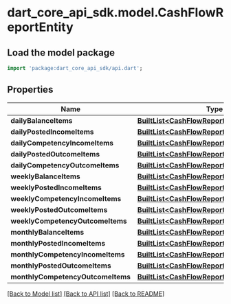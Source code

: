 # dart_core_api_sdk.model.CashFlowReportEntity

## Load the model package
```dart
import 'package:dart_core_api_sdk/api.dart';
```

## Properties
Name | Type | Description | Notes
------------ | ------------- | ------------- | -------------
**dailyBalanceItems** | [**BuiltList&lt;CashFlowReportDailyItemEntity&gt;**](CashFlowReportDailyItemEntity.md) |  | 
**dailyPostedIncomeItems** | [**BuiltList&lt;CashFlowReportDailyItemEntity&gt;**](CashFlowReportDailyItemEntity.md) |  | 
**dailyCompetencyIncomeItems** | [**BuiltList&lt;CashFlowReportDailyItemEntity&gt;**](CashFlowReportDailyItemEntity.md) |  | 
**dailyPostedOutcomeItems** | [**BuiltList&lt;CashFlowReportDailyItemEntity&gt;**](CashFlowReportDailyItemEntity.md) |  | 
**dailyCompetencyOutcomeItems** | [**BuiltList&lt;CashFlowReportDailyItemEntity&gt;**](CashFlowReportDailyItemEntity.md) |  | 
**weeklyBalanceItems** | [**BuiltList&lt;CashFlowReportWeeklyItemEntity&gt;**](CashFlowReportWeeklyItemEntity.md) |  | 
**weeklyPostedIncomeItems** | [**BuiltList&lt;CashFlowReportWeeklyItemEntity&gt;**](CashFlowReportWeeklyItemEntity.md) |  | 
**weeklyCompetencyIncomeItems** | [**BuiltList&lt;CashFlowReportWeeklyItemEntity&gt;**](CashFlowReportWeeklyItemEntity.md) |  | 
**weeklyPostedOutcomeItems** | [**BuiltList&lt;CashFlowReportWeeklyItemEntity&gt;**](CashFlowReportWeeklyItemEntity.md) |  | 
**weeklyCompetencyOutcomeItems** | [**BuiltList&lt;CashFlowReportWeeklyItemEntity&gt;**](CashFlowReportWeeklyItemEntity.md) |  | 
**monthlyBalanceItems** | [**BuiltList&lt;CashFlowReportMonthlyItemEntity&gt;**](CashFlowReportMonthlyItemEntity.md) |  | 
**monthlyPostedIncomeItems** | [**BuiltList&lt;CashFlowReportMonthlyItemEntity&gt;**](CashFlowReportMonthlyItemEntity.md) |  | 
**monthlyCompetencyIncomeItems** | [**BuiltList&lt;CashFlowReportMonthlyItemEntity&gt;**](CashFlowReportMonthlyItemEntity.md) |  | 
**monthlyPostedOutcomeItems** | [**BuiltList&lt;CashFlowReportMonthlyItemEntity&gt;**](CashFlowReportMonthlyItemEntity.md) |  | 
**monthlyCompetencyOutcomeItems** | [**BuiltList&lt;CashFlowReportMonthlyItemEntity&gt;**](CashFlowReportMonthlyItemEntity.md) |  | 

[[Back to Model list]](../README.md#documentation-for-models) [[Back to API list]](../README.md#documentation-for-api-endpoints) [[Back to README]](../README.md)


